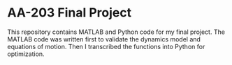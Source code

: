 # AA-203 Final Project
This repository contains MATLAB and Python code for my final project. The MATLAB code was written first to validate the dynamics model and equations of motion. Then I transcribed the functions into Python for optimization.
